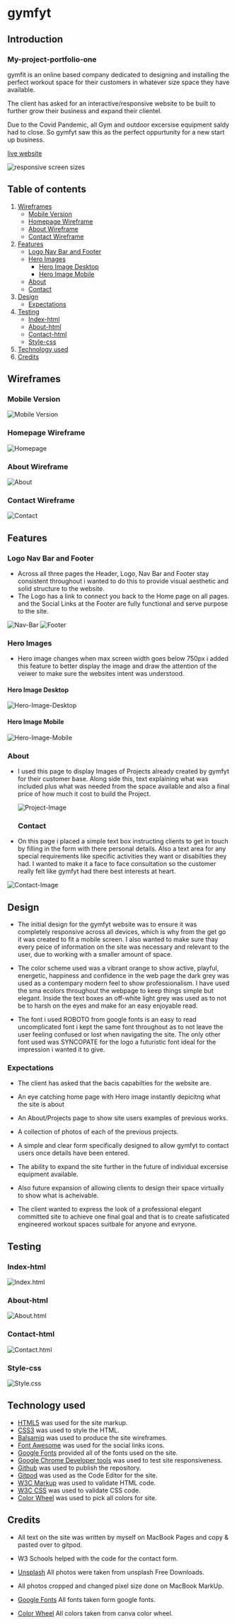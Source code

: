 # gymfyt 

## Introduction

### My-project-portfolio-one

gymfit is an online based company dedicated to designing and installing the perfect workout space for their customers in whatever size space they have available.

The client has asked for an interactive/responsive website to be built to further grow their business and expand their clientel.

Due to the Covid Pandemic, all Gym and outdoor excersise equipment saldy had to close. So gymfyt saw this as the perfect oppurtunity for a new start up business.

[live website](https://ronnietyler.github.io/Portfolio-Project-One/)

![responsive screen sizes](./assets/images/READMEimages/responsive-screen-sizes.png)

## Table of contents

1. [Wireframes](#wireframes)
    * [Mobile Version](#mobile-version)
    * [Homepage Wireframe](#homepage)
    * [About Wireframe](#about)
    * [Contact Wireframe](#contact)
2. [Features](#features)
    * [Logo Nav Bar and Footer](#logo-nav-bar-and-footer)
    * [Hero Images](#hero-images)
       * [Hero Image Desktop](#hero-image-desktop)
       * [Hero Image Mobile](#hero-image-mobile)
    * [About](#about)
    * [Contact](#contact)
3. [Design](#design)
    * [Expectations](#expectations)
4. [Testing](#testing)
    * [Index-html](#index-html)
    * [About-html](#about-html)
    * [Contact-html](#contact-html)
    * [Style-css](#style-css)
5. [Technology used](#technology-used)
6. [Credits](#credits)

## Wireframes

### Mobile Version

![Mobile Version](/assets/images/READMEimages/mobile-screen-version.png)

### Homepage Wireframe

![Homepage](/assets/images/READMEimages/desktop-home-page.png)

### About Wireframe

![About](/assets/images/READMEimages/desktop-about-page.png)

### Contact Wireframe

![Contact](/assets/images/READMEimages/desktop-contact-page.png)

## Features 

### Logo Nav Bar and Footer

* Across all three pages the Header, Logo, Nav Bar and Footer stay consistent throughout i wanted to do this to provide visual aesthetic and solid structure to the website.
* The Logo has a link to connect you back to the Home page on all pages. and the Social Links at the Footer are fully functional and serve purpose to the site.
 
 ![Nav-Bar](/assets/images/READMEimages/nav-bar.png)
 ![Footer](assets/images/READMEimages/footer.png)

 ### Hero Images

* Hero image changes when max screen width goes below 750px i added this feature to better display the image and draw the attention of the veiwer to make sure the websites intent was understood.

#### Hero Image Desktop

  ![Hero-Image-Desktop](/assets/images/READMEimages/hero-image-desktop.png)

#### Hero Image Mobile

  ![Hero-Image-Mobile](/assets/images/READMEimages/hero-image-mobile.png)

  ### About

* I used this page to display Images of Projects already created by gymfyt for their customer base. Along side this, text explaining what was included plus what was needed from the space available and also a final price of how much it cost to build the Project.

   ![Project-Image](/assets/images/READMEimages/project-page.png)

   ### Contact

* On this page i placed a simple text box instructing clients to get in touch by filling in the form with there personal details. Also a text area for any special requirements like specific activities they want or disabilties they had. I wanted to make it a face to face consultation so the customer really felt like gymfyt had there best interests at heart.

![Contact-Image](/assets/images/READMEimages/contact-image.png)

## Design

* The initial design for the gymfyt website was to ensure it was completely responsive across all devices, which is why from the get go it was created to fit a mobile screen. I also wanted to make sure thay every peice of information on the site was necessary and relevant to the user, due to working with a smaller amount of space. 

* The color scheme used was a vibrant orange to show active, playful, energetic, happiness and confidence in the web page the dark grey was used as a contempary modern feel to show professionalism. I have used the sma ecolors throughout the webpage to keep things simple but elegant. Inside the text boxes an off-white light grey was used as to not be to harsh on the eyes and make for an easy enjoyable read.

* The font i used ROBOTO from google fonts is an easy to read uncomplicated font i kept the same font throughout as to not leave the user feeling confused or lost when navigating the site. The only other font used was SYNCOPATE for the logo a futuristic font ideal for the impression i wanted it to give. 

### Expectations

* The client has asked that the bacis capabilties for the website are.
* An eye catching home page with Hero image instantly depicitng what the site is about
* An About/Projects page to show site users examples of previous works.
* A collection of photos of each of the previous projects.
* A simple and clear form specifically designed to allow gymfyt to contact users once details have been entered.
* The ability to expand the site further in the future of individual excersise equipment available.
* Also future expansion of allowing clients to design their space virtually to show what is acheivable.

* The client wanted to express the look of a professional elegant committed site to achieve one final goal and that is to create safisticated engineered workout spaces suitbale for anyone and evryone.

## Testing

### Index-html

![Index.html](/assets/images/READMEimages/w3-index.html-validator.png)

### About-html

![About.html](/assets/images/READMEimages/w3-about.html-validator.png)

### Contact-html

![Contact.html](/assets/images/READMEimages/w3-contact.html-validator.png)

### Style-css

![Style.css](/assets/images/READMEimages/w3-css-validator.png)

## Technology used

* [HTML5](https://en.wikipedia.org/wiki/HTML5) was used for the site markup.
* [CSS3](https://en.wikipedia.org/wiki/CSS#CSS_3) was used to style the HTML.
* [Balsamiq](https://balsamiq.com/) was used to produce the site wireframes.
* [Font Awesome](https://fontawesome.com/) was used for the social links icons.
* [Google Fonts](https://fonts.google.com/) provided all of the fonts used on the site.
* [Google Chrome Developer tools](https://developer.chrome.com/docs/devtools/) was used to test site responsiveness.
* [Github](https://github.com/Chris-McGonigle) was used to publish the repository.
* [Gitpod](https://www.gitpod.io/) was used as the Code Editor for the site.
* [W3C Markup](https://validator.w3.org/) was used to validate HTML code.
* [W3C CSS](https://jigsaw.w3.org/css-validator/) was used to validate CSS code.
* [Color Wheel](https://www.canva.com/colors/color-wheel/) was used to pick all colors for site.

## Credits

* All text on the site was written by myself on MacBook Pages and copy & pasted over to gitpod.

* W3 Schools helped with the code for the contact form.

* [Unsplash](https://unsplash.com/) All photos were taken from unsplash Free Downloads.

* All photos cropped and changed pixel size done on MacBook MarkUp.

* [Google Fonts](https://fonts.google.com/) All fonts taken form google fonts.

* [Color Wheel](https://www.canva.com/colors/color-wheel/) All colors taken from canva color wheel.







